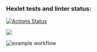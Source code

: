 ### Hexlet tests and linter status:
[![Actions Status](https://github.com/Asya-Kamaeva/frontend-project-lvl1/workflows/hexlet-check/badge.svg)](https://github.com/Asya-Kamaeva/frontend-project-lvl1/actions)

<a href="https://codeclimate.com/github/codeclimate/codeclimate/maintainability"><img src="https://api.codeclimate.com/v1/badges/a99a88d28ad37a79dbf6/maintainability" /></a>

![example workflow](https://github.com/Asya-Kamaeva/frontend-project-lvl1/actions/workflows/linter-test.yml/badge.svg)